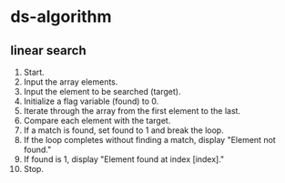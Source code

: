 # ds-algorithm
## linear search
1. Start.
2. Input the array elements.
3. Input the element to be searched (target).
4. Initialize a flag variable (found) to 0.
5. Iterate through the array from the first element to the last.
6. Compare each element with the target.
7. If a match is found, set found to 1 and break the loop.
8. If the loop completes without finding a match, display "Element not found."
9. If found is 1, display "Element found at index [index]."
10. Stop.
